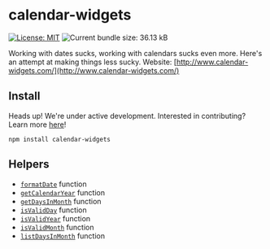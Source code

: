 # calendar-widgets
[![License: MIT](https://img.shields.io/badge/License-MIT-yellow.svg)](https://opensource.org/licenses/MIT)
![Current bundle size: 36.13 kB](https://img.shields.io/badge/Bundle_Size-36.13_kB-green.svg)

Working with dates sucks, working with calendars sucks even more. Here's an attempt at making things less sucky. Website: [http://www.calendar-widgets.com/](http://www.calendar-widgets.com/)

## Install  

Heads up! We're under active development. Interested in contributing? Learn more [here](https://github.com/9mbs/calendar-widgets)!

```shell
npm install calendar-widgets
```

## Helpers  

- [`formatDate`](https://calendar-widgets.com/helpers/formatDate) function
- [`getCalendarYear`](https://calendar-widgets.com/helpers/getCalendarYear) function
- [`getDaysInMonth`](https://calendar-widgets.com/helpers/getDaysInMonth) function
- [`isValidDay`](https://calendar-widgets.com/helpers/isValidDay) function
- [`isValidYear`](https://calendar-widgets.com/helpers/isValidYear) function
- [`isValidMonth`](https://calendar-widgets.com/helpers/isValidMonth) function
- [`listDaysInMonth`](https://calendar-widgets.com/helpers/listDaysInMonth) function
